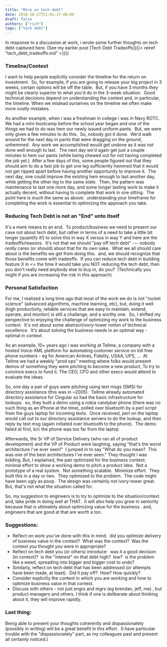 ```yaml
---
title: "More on tech debt"
date: 2018-10-27T21:01:27-08:00
draft: false
authors: ["rich"]
tags: ["tech debt"]
---
```


In response to a discussion at work, i wrote some further thoughts on tech debt captured here.  (See my earlier post [Tech Debt Tradeoffs]({{< relref "tech_debt_tradeoffs.md" >}}))

### Timeline/Context
I want to help people explicitly consider the timeline for the return on investment.  So, for example, if you are going to release your big project in 3 weeks, certain options will be off the table.  But, if you have 3 months they might be clearly superior to what you'd do in the 3-week situation.  Good technical decisions depend on understanding the context and, in particular, the timeline. When we mislead ourselves on the timeline we often make more costly mistakes. 

As another example, when i was a freshman in college i was in Navy ROTC.  We had a mini-bootcamp before the school year began and one of the things we had to do was hem our newly issued uniform pants.  But, we were only given a few minutes to do this.  So, nobody got it done.  We'd walk around for the next day in pants that were dragging on the ground, unhemmed.  Any work we accomplished would get undone as it was not done well enough to last.  The next day we'd again get just a couple minutes to hem our pants (while being chewed out for not having completed the job yet.)  After a few days of this, some people figured out that they should aim to do a fast job to get one leg sufficiently hemmed that it would not get ripped apart before having another opportunity to improve it.  The next day, one could improve the existing hem enough to last another day, while getting the other leg to the same state.  Then, the pattern was maintenance to last one more day, and some longer lasting work to make it actually decent, without having to complete that work in one sitting.  The point here is much the same as above:  understanding your timeframe for completing the work is essential to optimizing the approach you take.

### Reducing Tech Debt is not an "End" unto itself
It's a mere means to an end.  To product/business we need to present our case not about tech debt, but rather in terms of a need to take a little bit longer (quantify it!) to solve this in way X versus in way Y and here are the tradeoffs/reasons.  It's not that we should "pay off tech debt" --- nobody *really* cares (or should) about that for its own sake.  What we all *should* care about is the benefits we get from doing this.  and, we should recognize that those benefits come with tradeoffs.  If you can reduce tech debt in building feature X in <= the time it would take you NOT reducing the tech debt, then you don't really need anybody else to buy in, do you?  (Technically you might if you are increasing the risk in this approach)

### Personal Satisfaction
For me, I realized a long time ago that most of the work we do is not "rocket science" (advanced algorithms, machine learning, etc), but, doing it well (high productivity, reliable services that are easy to maintain, extend, operate, and monitor) is still a challenge, and a worthy one.  So, I shifted my perspective to enjoying the challenge of optimizing my work to the business context.  It's not about some abstract/ivory-tower notion of technical excellence.  It's about solving the business needs in an optimal way - optimal in context.

As an example, 10+ years ago i was working at Tellme, a company with a hosted Voice-XML platform for automating customer service on toll free phone numbers - eg for American Airlines, Fidelity, USAA, UPS, ...  At Tellme we had a weekly "prod ops" meeting where folks would present demos of something they were pitching to become a new product, To try to convince execs to fund it. The CEO, CFO and other execs would attend to evaluate the ideas. 

So, one day a pair of guys were pitching using text msgs (SMS) for directory assistance (this was in ~2005).  Tellme already automated directory assistance for Cingular so had the basic infrastructure for lookups.  so, they built a demo using a nokia candybar phone (there was no such thing as an iPhone at the time), polled over bluetooth by a perl script from the guys laptop for incoming texts.  Once received, perl on the laptop would call out to our directory assistance servers to do the lookup, and then reply by text msg (again initiated over bluetooth to the phone).  The demo failed at first, b/c the phone was too far from the laptop 

Afterwards, the Sr VP of Service Delivery (who ran all of product development) and the VP of Product were laughing, saying "that's the worst architecture i've ever seen!"  I jumped in to say "What do you mean?  This was one of the best architectures i've ever seen." They thought i was kidding. But, I explained, the pair optimized for the business context:  minimal effort to show a working demo to pitch a product idea.  Not a prototype of a real system.  Not something scalable.  Minimize effort.  They built this in a day or two.  They optimized to the problem.  The code might have been ugly as poop.  The design was certainly not ivory-tower great.  But, that's not what the situation called for.

So, my suggestion to engineers is to try to optimize to the situation/context.  and, take pride in doing well at THAT.  it will also help you grow in seniority because that is ultimately about optimizing value for the business.  and, engineers that are good at that are worth a ton.

### Suggestions:
* Reflect on work you've done with this in mind.  did you optimize delivery of business value in the context?  What was the context?  Was the context you thought you were in appropriate?
* Reflect on tech debt you (or others) introduce:  was it a good decision (in context)?  is the "interest" on that debt high?  low?  is the problem like a weed, spreading into bigger and bigger cost to undo?
* Similarly, reflect on tech debt that has been addressed (or attempts have been made, at least).  Did it pay off?  How? How quickly?
* Consider explicitly the context in which you are working and how to optimize business value in that context.
* Discuss with others - not just engrs and mgrs (eg brendan, jeff, me) , but product managers and others.
I think if one is deliberate about thinking about it, they will improve rapidly.

### Last thing:
Being able to present your thoughts coherently and dispassionately (possibly in writing) will be a great benefit in this effort.  (I have particular trouble with the "dispassionately" part, as my colleagues past and present all certainly noticed.)
